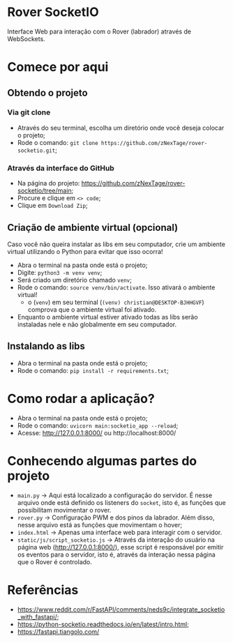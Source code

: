 # Rover SocketIO

Interface Web para interação com o Rover (labrador) através de WebSockets.

# Comece por aqui

## Obtendo o projeto

### Via git clone
- Através do seu terminal, escolha um diretório onde você deseja colocar o projeto;
- Rode o comando: `git clone https://github.com/zNexTage/rover-socketio.git`;

### Através da interface do GitHub
- Na página do projeto: https://github.com/zNexTage/rover-socketio/tree/main;
- Procure e clique em `<> code`;
- Clique em `Download Zip`;

## Criação de ambiente virtual (opcional)
Caso você não queira instalar as libs em seu computador, crie um ambiente virtual utilizando o Python para evitar que isso ocorra!
- Abra o terminal na pasta onde está o projeto;
- Digite: `python3 -m venv venv`;
- Será criado um diretório chamado `venv`;
- Rode o comando: `source venv/bin/activate`. Isso ativará o ambiente virtual! 
  - o (`venv`) em seu terminal (`(venv) christian@DESKTOP-BJHHGVF`) comprova que o ambiente virtual foi ativado.
- Enquanto o ambiente virtual estiver ativado todas as libs serão instaladas nele e não globalmente em seu computador.

## Instalando as libs
- Abra o terminal na pasta onde está o projeto;
- Rode o comando: `pip install -r requirements.txt`;

# Como rodar a aplicação?
- Abra o terminal na pasta onde está o projeto;
- Rode o comando: `uvicorn main:socketio_app --reload`;
- Acesse: http://127.0.0.1:8000/ ou http://localhost:8000/

# Conhecendo algumas partes do projeto
- `main.py` -> Aqui está localizado a configuração do servidor. É nesse arquivo onde está definido os listeners do `socket`, isto é, as funções que possibilitam movimentar o rover.
- `rover.py` -> Configuração PWM e dos pinos da labrador. Além disso, nesse arquivo está as funções que movimentam o hover;
- `index.html` -> Apenas uma interface web para interagir com o servidor.
- `static/js/script_socketio.js` -> Através da interação do usuário na página web (http://127.0.0.1:8000/), esse script é responsável por emitir os eventos para o servidor, isto é, através da interação nessa página que o Rover é controlado.

# Referências
- https://www.reddit.com/r/FastAPI/comments/neds9c/integrate_socketio_with_fastapi/;
- https://python-socketio.readthedocs.io/en/latest/intro.html;
- https://fastapi.tiangolo.com/

